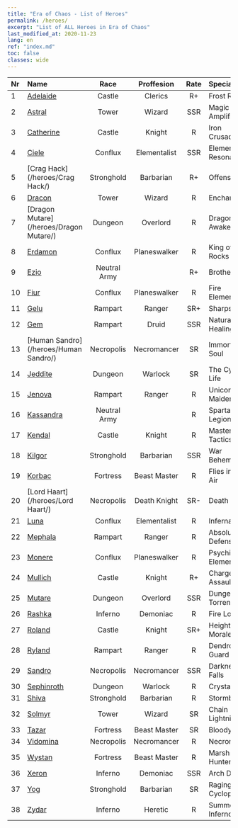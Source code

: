 ```yaml
---
title: "Era of Chaos - List of Heroes"
permalink: /heroes/
excerpt: "List of ALL Heroes in Era of Chaos"
last_modified_at: 2020-11-23
lang: en
ref: "index.md"
toc: false
classes: wide
---
```

  | Nr |    Name    |  Race   |  Proffesion   |  Rate  |    Specialty     |
  |:---|:-----------|:-------:|:-------------:|:------:|:-----------------|
  | 1 | [Adelaide](/heroes/Adelaide/) | Castle | Clerics | R+ |  Frost Ring  |
  | 2 | [Astral](/heroes/Astral/) | Tower | Wizard | SSR |  Magic Amplification  |
  | 3 | [Catherine](/heroes/Catherine/) | Castle | Knight | R |  Iron Crusader  |
  | 4 | [Ciele](/heroes/Ciele/) | Conflux | Elementalist | SSR |  Elemental Resonance  |
  | 5 | [Crag Hack](/heroes/Crag Hack/) | Stronghold | Barbarian | R+ |  Offense  |
  | 6 | [Dracon](/heroes/Dracon/) | Tower | Wizard | R |  Enchanter  |
  | 7 | [Dragon Mutare](/heroes/Dragon Mutare/) | Dungeon | Overlord | R |  Dragon Awakes  |
  | 8 | [Erdamon](/heroes/Erdamon/) | Conflux | Planeswalker | R |  King of Rocks  |
  | 9 | [Ezio](/heroes/Ezio/) | Neutral Army |  | R+ |  Brotherhood  |
  | 10 | [Fiur](/heroes/Fiur/) | Conflux | Planeswalker | R |  Fire Elemental  |
  | 11 | [Gelu](/heroes/Gelu/) | Rampart | Ranger | SR+ |  Sharpshooter  |
  | 12 | [Gem](/heroes/Gem/) | Rampart | Druid | SSR |  Natural Healing  |
  | 13 | [Human Sandro](/heroes/Human Sandro/) | Necropolis | Necromancer | SR |  Immortal Soul  |
  | 14 | [Jeddite](/heroes/Jeddite/) | Dungeon | Warlock | SR |  The Cycle of Life  |
  | 15 | [Jenova](/heroes/Jenova/) | Rampart | Ranger | R |  Unicorn Maiden  |
  | 16 | [Kassandra](/heroes/Kassandra/) | Neutral Army |  | R |  Spartan Legion  |
  | 17 | [Kendal](/heroes/Kendal/) | Castle | Knight | R |  Master of Tactics  |
  | 18 | [Kilgor](/heroes/Kilgor/) | Stronghold | Barbarian | SSR |  War Behemoth  |
  | 19 | [Korbac](/heroes/Korbac/) | Fortress | Beast Master | R |  Flies in the Air  |
  | 20 | [Lord Haart](/heroes/Lord Haart/) | Necropolis | Death Knight | SR- |  Death Knight  |
  | 21 | [Luna](/heroes/Luna/) | Conflux | Elementalist | R |  Infernal Wall  |
  | 22 | [Mephala](/heroes/Mephala/) | Rampart | Ranger | R |  Absolute Defense  |
  | 23 | [Monere](/heroes/Monere/) | Conflux | Planeswalker | R |  Psychic Elemental  |
  | 24 | [Mullich](/heroes/Mullich/) | Castle | Knight | R+ |  Charge Assault  |
  | 25 | [Mutare](/heroes/Mutare/) | Dungeon | Overlord | SSR |  Dungeon Torrent  |
  | 26 | [Rashka](/heroes/Rashka/) | Inferno | Demoniac | R |  Fire Lord  |
  | 27 | [Roland](/heroes/Roland/) | Castle | Knight | SR+ |  Heightened Morale  |
  | 28 | [Ryland](/heroes/Ryland/) | Rampart | Ranger | R |  Dendroid Guard  |
  | 29 | [Sandro](/heroes/Sandro/) | Necropolis | Necromancer | SSR |  Darkness Falls  |
  | 30 | [Sephinroth](/heroes/Sephinroth/) | Dungeon | Warlock | R |  Crystal Stare  |
  | 31 | [Shiva](/heroes/Shiva/) | Stronghold | Barbarian | R |  Stormbringer  |
  | 32 | [Solmyr](/heroes/Solmyr/) | Tower | Wizard | SR |  Chain Lightning  |
  | 33 | [Tazar](/heroes/Tazar/) | Fortress | Beast Master | SR |  Bloody Rage  |
  | 34 | [Vidomina](/heroes/Vidomina/) | Necropolis | Necromancer | R |  Necromancer  |
  | 35 | [Wystan](/heroes/Wystan/) | Fortress | Beast Master | R |  Marsh Hunter  |
  | 36 | [Xeron](/heroes/Xeron/) | Inferno | Demoniac | SSR |  Arch Devil  |
  | 37 | [Yog](/heroes/Yog/) | Stronghold | Barbarian | SR |  Raging Cyclops  |
  | 38 | [Zydar](/heroes/Zydar/) | Inferno | Heretic | R |  Summon Inferno  |
